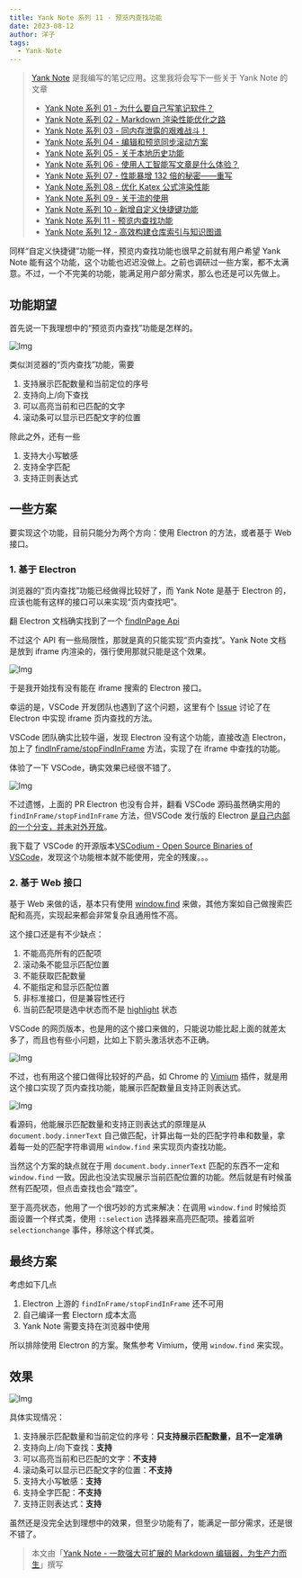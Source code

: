```yaml
---
title: Yank Note 系列 11 - 预览内查找功能
date: 2023-08-12
author: 洋子
tags:
  - Yank-Note
---
```


> [Yank Note](https://github.com/purocean/yn) 是我编写的笔记应用。这里我将会写下一些关于 Yank Note 的文章
> - [Yank Note 系列 01 - 为什么要自己写笔记软件？](/yank-note-01)
> - [Yank Note 系列 02 - Markdown 渲染性能优化之路](/yank-note-02)
> - [Yank Note 系列 03 - 同内存泄露的艰难战斗！](/yank-note-03)
> - [Yank Note 系列 04 - 编辑和预览同步滚动方案](/yank-note-04)
> - [Yank Note 系列 05 - 关于本地历史功能](/yank-note-05)
> - [Yank Note 系列 06 - 使用人工智能写文章是什么体验？](/yank-note-06)
> - [Yank Note 系列 07 - 性能暴增 132 倍的秘密——重写](/yank-note-07)
> - [Yank Note 系列 08 - 优化 Katex 公式渲染性能](/yank-note-08)
> - [Yank Note 系列 09 - 关于流的使用](/yank-note-09)
> - [Yank Note 系列 10 - 新增自定义快捷键功能](/yank-note-10)
> - [Yank Note 系列 11 - 预览内查找功能](/yank-note-11)
> - [Yank Note 系列 12 - 高效构建仓库索引与知识图谱](/yank-note-12)

同样“自定义快捷键”功能一样，预览内查找功能也很早之前就有用户希望 Yank Note 能有这个功能，这个功能也迟迟没做上。之前也调研过一些方案，都不太满意。不过，一个不完美的功能，能满足用户部分需求，那么也还是可以先做上。

## 功能期望

首先说一下我理想中的“预览页内查找”功能是怎样的。

![Img](./FILES/2023-08-12-yank-note-11.md/img-20230812175730.png)

类似浏览器的“页内查找”功能，需要

1. 支持展示匹配数量和当前定位的序号
1. 支持向上/向下查找
1. 可以高亮当前和已匹配的文字
1. 滚动条可以显示已匹配文字的位置

除此之外，还有一些

1. 支持大小写敏感
1. 支持全字匹配
1. 支持正则表达式

## 一些方案

要实现这个功能，目前只能分为两个方向：使用 Electron 的方法，或者基于 Web 接口。

### 1. 基于 Electron

浏览器的“页内查找”功能已经做得比较好了，而 Yank Note 是基于 Electron 的，应该也能有这样的接口可以来实现“页内查找吧”。

翻 Electron 文档确实找到了一个 [findInPage Api](https://www.electronjs.org/docs/latest/api/web-contents#contentsfindinpagetext-options)

不过这个 API 有一些局限性，那就是真的只能实现“页内查找”。Yank Note 文档是放到 iframe 内渲染的，强行使用那就只能是这个效果。

![Img](./FILES/2023-08-12-yank-note-11.md/img-20230812180804.png)

于是我开始找有没有能在 iframe 搜索的 Electron 接口。

幸运的是，VSCode 开发团队也遇到了这个问题，这里有个 [Issue](https://github.com/microsoft/vscode/issues/96307) 讨论了在 Electron 中实现 iframe 页内查找的方法。

VSCode 团队确实比较牛逼，发现 Electron 没有这个功能，直接改造 Electron，加上了 [findInFrame/stopFindInFrame](https://github.com/electron/electron/pull/28274) 方法，实现了在 iframe 中查找的功能。

体验了一下 VSCode，确实效果已经很不错了。

![Img](./FILES/2023-08-12-yank-note-11.md/img-20230812181524.png)

不过遗憾，上面的 PR Electron 也没有合并，翻看 VSCode 源码虽然确实用的 `findInFrame/stopFindInFrame` 方法，但VSCode 发行版的 Electron [是自己内部的一个分支，并未对外开放](https://github.com/microsoft/vscode/issues/96307#issuecomment-821746677)。

我下载了 VSCode 的开源版本[VSCodium - Open Source Binaries of VSCode](https://vscodium.com/)，发现这个功能根本就不能使用，完全的残废。。。

### 2. 基于 Web 接口

基于 Web 来做的话，基本只有使用 [window.find](https://developer.mozilla.org/en-US/docs/Web/API/Window/find) 来做，其他方案如自己做搜索匹配和高亮，实现起来都会非常复杂且通用性不高。

这个接口还是有不少缺点：

1. 不能高亮所有的匹配项
1. 滚动条不能显示匹配位置
1. 不能获取匹配数量
1. 不能指定和显示匹配位置
1. 非标准接口，但是兼容性还行
1. 当前匹配项是选中状态而不是 [highlight](https://developer.mozilla.org/en-US/docs/Web/API/Highlight) 状态

VSCode 的网页版本，也是用的这个接口来做的，只能说功能比起上面的就差太多了，而且也有些小问题，比如上下箭头激活状态不正确。

![Img](./FILES/2023-08-12-yank-note-11.md/img-20230812182536.png)

不过，也有用这个接口做得比较好的产品，如 Chrome 的 [Vimium](https://github.com/philc/vimium) 插件，就是用这个接口实现了页内查找功能，能展示匹配数量且支持正则表达式。

![Img](./FILES/2023-08-12-yank-note-11.md/img-20230812183351.png)

看源码，他能展示匹配数量和支持正则表达式的原理是从 `document.body.innerText` 自己做匹配，计算出每一处的匹配字符串和数量，拿着每一处的匹配字符串调用 `window.find` 来实现页内查找功能。

当然这个方案的缺点就在于用 `document.body.innerText` 匹配的东西不一定和 `window.find` 一致。因此也没法实现展示当前匹配位置的功能。然后就是有时候虽然有匹配项，但点击查找也会“踏空”。

至于高亮状态，他用了一个很巧妙的方式来解决：在调用 `window.find` 时候给页面设置一个样式类，使用 `::selection` 选择器来高亮匹配项。接着监听 `selectionchange` 事件，移除这个样式类。

## 最终方案

考虑如下几点

1. Electron 上游的 `findInFrame/stopFindInFrame` 还不可用
1. 自己编译一套 Electorn 成本太高
1. Yank Note 需要支持在浏览器中使用

所以排除使用 Electron 的方案。聚焦参考 Vimium，使用 `window.find` 来实现。

## 效果

![Img](./FILES/2023-08-12-yank-note-11.md/img-20230812184449.png)

具体实现情况：

1. 支持展示匹配数量和当前定位的序号：**只支持展示匹配数量，且不一定准确**
1. 支持向上/向下查找：**支持**
1. 可以高亮当前和已匹配的文字：**不支持**
1. 滚动条可以显示已匹配文字的位置：**不支持**
1. 支持大小写敏感：**支持**
1. 支持全字匹配：**不支持**
1. 支持正则表达式：**支持**

虽然还是没完全达到理想中的效果，但至少功能有了，能满足一部分需求，还是很不错了。

> 本文由「[Yank Note - 一款强大可扩展的 Markdown 编辑器，为生产力而生](https://github.com/purocean/yn)」撰写
